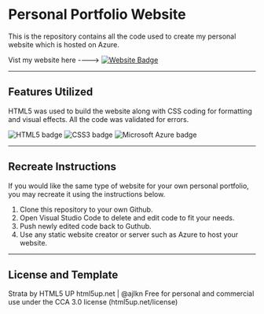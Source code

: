 # Personal Portfolio Website

This is the repository contains all the code used to create my personal website which is hosted on Azure. 

Vist my website here ----> [![Website Badge](https://img.shields.io/badge/Website-3b5998?style=flat-square&logo=google-chrome&logoColor=white)](https://www.snehpatel03.com/)

---
## Features Utilized 

HTML5 was used to build the website along with CSS coding for formatting and visual effects. All the code was validated for errors. 

![HTML5 badge](https://img.shields.io/static/v1?message=HTML5&logo=HTML5&labelColor=5c5c5c&color=E34F26&logoColor=white&label=%20&style=for-the-badge) 
![CSS3 badge](https://img.shields.io/static/v1?message=CSS3&logo=CSS3&labelColor=5c5c5c&color=1572B6&logoColor=white&label=%20&style=for-the-badge) 
![Microsoft Azure badge](https://img.shields.io/static/v1?message=Azure&logo=MicrosoftAzure&labelColor=5c5c5c&color=0078D4&logoColor=white&label=%20&style=for-the-badge)

----
## Recreate Instructions

If you would like the same type of website for your own personal portfolio, you may recreate it using the instructions below.

1. Clone this repository to your own Github.
2. Open Visual Studio Code to delete and edit code to fit your needs.
3. Push newly edited code back to Guthub.
4. Use any static website creator or server such as Azure to host your website.

---
## License and Template

Strata by HTML5 UP
html5up.net | @ajlkn
Free for personal and commercial use under the CCA 3.0 license (html5up.net/license)
